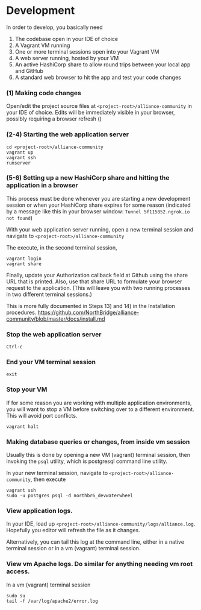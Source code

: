 # Development

In order to develop, you basically need 

1) The codebase open in your IDE of choice
2) A Vagrant VM running
3) One or more terminal sessions open into your Vagrant VM
4) A web server running, hosted by your VM
5) An active HashiCorp share to allow round trips between your local app and GitHub
6) A standard web browser to hit the app and test your code changes

### (1) Making code changes

Open/edit the project source files at `<project-root>/alliance-community` in your IDE of choice. Edits will be immediately visible in your browser, possibly requiring a browser refresh (<Ctrl-R>)

### (2-4) Starting the web application server

```
cd <project-root>/alliance-community
vagrant up
vagrant ssh
runserver
```

### (5-6) Setting up a new HashiCorp share and hitting the application in a browser

This process must be done whenever you are starting a new development session or when your HashiCorp share expires for some reason (indicated by a message like this in your browser window: `Tunnel 5f115852.ngrok.io not found`)

With your web application server running, open a new terminal session and navigate to `<project-root>/alliance-community`

The execute, in the second terminal session,

```
vagrant login
vagrant share
```

Finally, update your Authorization callback field at Github using the share URL that is printed. Also, use that share URL to formulate your browser request to the application. (This will leave you with two running processes in two different terminal sessions.)

This is more fully documented in Steps 13) and 14) in the Installation procedures. https://github.com/NorthBridge/alliance-community/blob/master/docs/install.md

### Stop the web application server

```
Ctrl-c
```
### End your VM terminal session

```
exit
```

### Stop your VM

If for some reason you are working with multiple application environments, you will want to stop a VM before switching over to a different environment. This will avoid port conflicts.

```
vagrant halt
```

### Making database queries or changes, from inside vm session

Usually this is done by opening a new VM (vagrant) terminal session, then invoking the `psql` utility, which is postgresql command line utility.

In your new terminal session, navigate to `<project-root>/alliance-community`, then execute

```
vagrant ssh
sudo -u postgres psql -d northbr6_devwaterwheel
```

### View application logs.

In your IDE, load up `<project-root>/alliance-community/logs/alliance.log`. Hopefully you editor will refresh the file as it changes.

Alternatively, you can tail this log at the command line, either in a native terminal session or in a vm (vagrant) terminal session.

### View vm Apache logs. Do similar for anything needing vm root access.

In a vm (vagrant) terminal session

```
sudo su
tail -f /var/log/apache2/error.log
``` 

